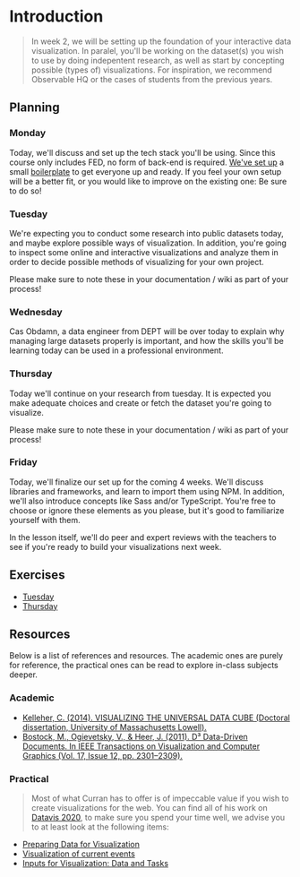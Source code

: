 # Introduction

> In week 2, we will be setting up the foundation of your interactive data visualization. In paralel, you'll be working on the dataset(s) you wish to use by doing indepentent research, as well as start by concepting possible (types of) visualizations. For inspiration, we recommend Observable HQ or the cases of students from the previous years.

## Planning

### Monday

Today, we'll discuss and set up the tech stack you'll be using. Since this course only includes FED, no form of back-end is required. [We've set up](./boilerplate) a small [boilerplate](https://en.wikipedia.org/wiki/Boilerplate_code) to get everyone up and ready. If you feel your own setup will be a better fit, or you would like to improve on the existing one: Be sure to do so!

### Tuesday

We're expecting you to conduct some research into public datasets today, and maybe explore possible ways of visualization. In addition, you're going to inspect some online and interactive visualizations and analyze them in order to decide possible methods of visualizing for your own project.

Please make sure to note these in your documentation / wiki as part of your process!

### Wednesday

Cas Obdamn, a data engineer from DEPT will be over today to explain why managing large datasets properly is important, and how the skills you'll be learning today can be used in a professional environment.

### Thursday

Today we'll continue on your research from tuesday. It is expected you make adequate choices and create or fetch the dataset you're going to visualize.

Please make sure to note these in your documentation / wiki as part of your process!

### Friday

Today, we'll finalize our set up for the coming 4 weeks. We'll discuss libraries and frameworks, and learn to import them using NPM. In addition, we'll also introduce concepts like Sass and/or TypeScript. You're free to choose or ignore these elements as you please, but it's good to familiarize yourself with them.

In the lesson itself, we'll do peer and expert reviews with the teachers to see if you're ready to build your visualizations next week.

## Exercises

* [Tuesday](./exercises/TUESDAY.md)
* [Thursday](./exercises/THURSDAY.md)

## Resources

Below is a list of references and resources. The academic ones are purely for reference, the practical ones can be read to explore in-class subjects deeper.

### Academic

 - [Kelleher, C. (2014). VISUALIZING THE UNIVERSAL DATA CUBE (Doctoral dissertation, University of Massachusetts Lowell).](https://curran.github.io/phd/dissertation/dissertation.pdf)
 - [Bostock, M., Ogievetsky, V., & Heer, J. (2011). D³ Data-Driven Documents. In IEEE Transactions on Visualization and Computer Graphics (Vol. 17, Issue 12, pp. 2301–2309).](https://ieeexplore.ieee.org/iel5/2945/6064926/06064996.pdf)

### Practical

> Most of what Curran has to offer is of impeccable value if you wish to create visualizations for the web. You can find all of his work on [Datavis 2020](https://datavis.tech/datavis-2020/), to make sure you spend your time well, we advise you to at least look at the following items:

 - [Preparing Data for Visualization](https://www.youtube.com/watch?v=8tJV3jMHyEQ)
 - [Visualization of current events](https://datavis.tech/visualizations-of-current-events/)
 - [Inputs for Visualization: Data and Tasks](https://www.youtube.com/watch?v=Gle7a8qPf8k&list=PL9yYRbwpkykuK6LSMLH3bAaPpXaDUXcLV&index=18)
